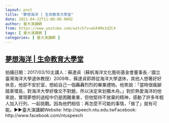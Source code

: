 ```yaml
---
layout: post
title: "夢想海洋 | 生命教育大學堂"
date: 2021-04-22T11:00:00.000Z
author: 臺大演講網
from: https://www.youtube.com/watch?v=aG44Mo1dZC4
tags: [ 臺大演講網 ]
categories: [ 臺大演講網 ]
---
```

<!--1619089200000-->
[夢想海洋 | 生命教育大學堂](https://www.youtube.com/watch?v=aG44Mo1dZC4)
------

<div>
拍攝日期：2017/03/10主講人：蘇達貞（蘇帆海洋文化藝術基金會董事長／國立臺灣海洋大學退休教授）2009年，蘇達貞即將從海洋大學退休，其他人想著好好休息，他卻不安於室，想給自己一個轟轟烈烈的畢業禮物。他笑說：「當時很瘋腳踏車環島，對海洋大學好像文不對題，所以決定來划獨木舟。」對於熱愛海洋的他來說，實現夢想的過程中仍是困難重重，但他堅持不放棄的精神，感動了許多年輕人加入行列、一起挑戰。因為他們相信：再怎麼不可能的事情，「做了」就有可能。►►臺大演講網Website: http://speech.ntu.edu.twFacebook: http://www.facebook.com/ntuspeech
</div>
